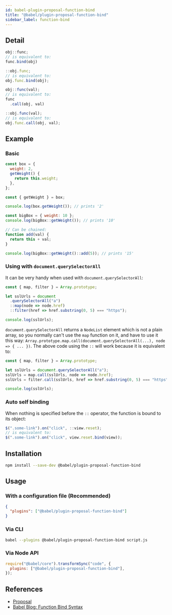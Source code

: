 ```yaml
---
id: babel-plugin-proposal-function-bind
title: "@babel/plugin-proposal-function-bind"
sidebar_label: function-bind
---
```


## Detail

```js title="JavaScript"
obj::func;
// is equivalent to:
func.bind(obj)

::obj.func;
// is equivalent to:
obj.func.bind(obj);

obj::func(val);
// is equivalent to:
func
  .call(obj, val)

::obj.func(val);
// is equivalent to:
obj.func.call(obj, val);
```

## Example

### Basic

```js title="JavaScript"
const box = {
  weight: 2,
  getWeight() {
    return this.weight;
  },
};

const { getWeight } = box;

console.log(box.getWeight()); // prints '2'

const bigBox = { weight: 10 };
console.log(bigBox::getWeight()); // prints '10'

// Can be chained:
function add(val) {
  return this + val;
}

console.log(bigBox::getWeight()::add(5)); // prints '15'
```

### Using with `document.querySelectorAll`

It can be very handy when used with `document.querySelectorAll`:

```js title="JavaScript"
const { map, filter } = Array.prototype;

let sslUrls = document
  .querySelectorAll("a")
  ::map(node => node.href)
  ::filter(href => href.substring(0, 5) === "https");

console.log(sslUrls);
```

`document.querySelectorAll` returns a `NodeList` element which is not a plain array, so you normally can't use the `map` function on it, and have to use it this way: `Array.prototype.map.call(document.querySelectorAll(...), node => { ... })`. The above code using the `::` will work because it is equivalent to:

```js title="JavaScript"
const { map, filter } = Array.prototype;

let sslUrls = document.querySelectorAll("a");
sslUrls = map.call(sslUrls, node => node.href);
sslUrls = filter.call(sslUrls, href => href.substring(0, 5) === "https");

console.log(sslUrls);
```

### Auto self binding

When nothing is specified before the `::` operator, the function is bound to its object:

```js title="JavaScript"
$(".some-link").on("click", ::view.reset);
// is equivalent to:
$(".some-link").on("click", view.reset.bind(view));
```

## Installation

```sh title="Shell"
npm install --save-dev @babel/plugin-proposal-function-bind
```

## Usage

### With a configuration file (Recommended)

```json title="babel.config.json"
{
  "plugins": ["@babel/plugin-proposal-function-bind"]
}
```

### Via CLI

```sh title="Shell"
babel --plugins @babel/plugin-proposal-function-bind script.js
```

### Via Node API

```js title="JavaScript"
require("@babel/core").transformSync("code", {
  plugins: ["@babel/plugin-proposal-function-bind"],
});
```

## References

- [Proposal](https://github.com/zenparsing/es-function-bind)
- [Babel Blog: Function Bind Syntax](/blog/2015/05/14/function-bind)
